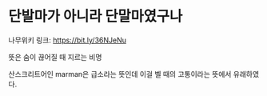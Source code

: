 # 단발마가 아니라 단말마였구나

나무위키 링크: https://bit.ly/36NJeNu

뜻은 숨이 끊어질 때 지르는 비명

산스크리트어인 marman은 급소라는 뜻인데 이걸 벨 때의 고통이라는 뜻에서 유래하였다. 

